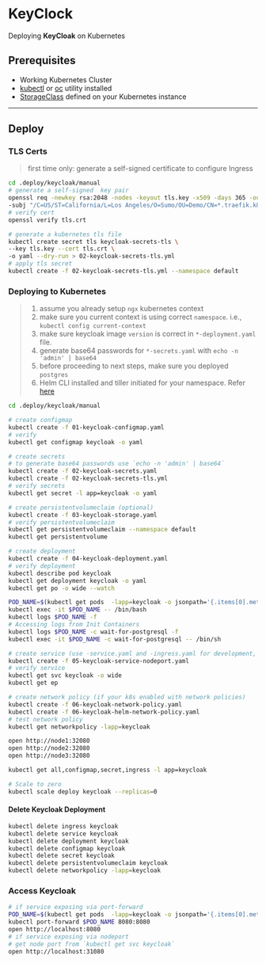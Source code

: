 # KeyClock

Deploying **KeyCloak** on Kubernetes

## Prerequisites

- Working Kubernetes Cluster
- [kubectl](https://kubernetes.io/docs/tasks/tools/install-kubectl/) or [oc](https://docs.openshift.com/container-platform/3.11/cli_reference/get_started_cli.html) utility installed
- [StorageClass](https://kubernetes.io/docs/concepts/storage/storage-classes/) defined on your Kubernetes instance

---

## Deploy

### TLS Certs

> first time only: generate a self-signed certificate to configure Ingress

```bash
cd .deploy/keycloak/manual
# generate a self-signed  key pair
openssl req -newkey rsa:2048 -nodes -keyout tls.key -x509 -days 365 -out tls.crt \
-subj "/C=US/ST=California/L=Los Angeles/O=Sumo/OU=Demo/CN=*.traefik.k8s/emailAddress=webmaster@traefik.k8s"
# verify cert
openssl verify tls.crt
```

```bash
# generate a kubernetes tls file
kubectl create secret tls keycloak-secrets-tls \
--key tls.key --cert tls.crt \
-o yaml --dry-run > 02-keycloak-secrets-tls.yml
# apply tls secret
kubectl create -f 02-keycloak-secrets-tls.yml --namespace default
```

### Deploying to Kubernetes

> 1. assume you already setup `ngx` kubernetes context
> 2. make sure you current context is using correct `namespace`. i.e., `kubectl config current-context`
> 3. make sure keycloak image `version` is correct in `*-deployment.yaml` file.
> 4. generate base64 passwords for `*-secrets.yaml` with `echo -n 'admin' | base64`
> 5. before proceeding to next steps, make sure you deployed `postgres`
> 6. Helm CLI installed and tiller initiated for your namespace. Refer [here](../helm/)

```bash
cd .deploy/keycloak/manual

# create configmap
kubectl create -f 01-keycloak-configmap.yaml
# verify
kubectl get configmap keycloak -o yaml

# create secrets
# to generate base64 passwords use `echo -n 'admin' | base64`
kubectl create -f 02-keycloak-secrets.yaml
kubectl create -f 02-keycloak-secrets-tls.yml
# verify secrets
kubectl get secret -l app=keycloak -o yaml

# create persistentvolumeclaim (optional)
kubectl create -f 03-keycloak-storage.yaml
# verify persistentvolumeclaim
kubectl get persistentvolumeclaim --namespace default
kubectl get persistentvolume

# create deployment
kubectl create -f 04-keycloak-deployment.yaml
# verify deployment
kubectl describe pod keycloak
kubectl get deployment keycloak -o yaml
kubectl get po -o wide --watch

POD_NAME=$(kubectl get pods  -lapp=keycloak -o jsonpath='{.items[0].metadata.name}')
kubectl exec -it $POD_NAME -- /bin/bash
kubectl logs $POD_NAME -f
# Accessing logs from Init Containers
kubectl logs $POD_NAME -c wait-for-postgresql -f
kubectl exec -it $POD_NAME -c wait-for-postgresql -- /bin/sh

# create service (use -service.yaml and -ingress.yaml for development, -nodeport.yaml for prod)
kubectl create -f 05-keycloak-service-nodeport.yaml
# verify service
kubectl get svc keycloak -o wide
kubectl get ep

# create network policy (if your k8s enabled with network policies)
kubectl create -f 06-keycloak-network-policy.yaml
kubectl create -f 06-keycloak-helm-network-policy.yaml
# test network policy
kubectl get networkpolicy -lapp=keycloak

open http://node1:32080
open http://node2:32080
open http://node3:32080

kubectl get all,configmap,secret,ingress -l app=keycloak

# Scale to zero
kubectl scale deploy keycloak --replicas=0
```

#### Delete Keycloak Deployment

```bash
kubectl delete ingress keycloak
kubectl delete service keycloak
kubectl delete deployment keycloak
kubectl delete configmap keycloak
kubectl delete secret keycloak
kubectl delete persistentvolumeclaim keycloak
kubectl delete networkpolicy -lapp=keycloak
```

### Access Keycloak

```bash
# if service exposing via port-forward
POD_NAME=$(kubectl get pods  -lapp=keycloak -o jsonpath='{.items[0].metadata.name}')
kubectl port-forward $POD_NAME 8080:8080
open http://localhost:8080
# if service exposing via nodeport
# get node port from `kubectl get svc keycloak`
open http://localhost:31080
```
